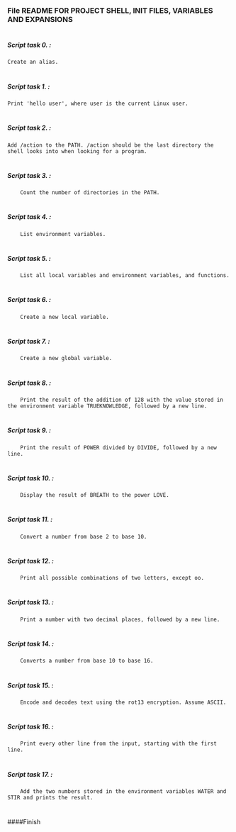 ### File README FOR PROJECT SHELL, INIT FILES, VARIABLES AND EXPANSIONS
#
#
##### Script task 0. :
	Create an alias.
#
##### Script task 1. :
	Print 'hello user', where user is the current Linux user.
#
##### Script task 2. :
	Add /action to the PATH. /action should be the last directory the shell looks into when looking for a program.
#
##### Script task 3. :
        Count the number of directories in the PATH.
#
##### Script task 4. :
        List environment variables.
#
##### Script task 5. :
        List all local variables and environment variables, and functions.
#
##### Script task 6. :
        Create a new local variable.
#
##### Script task 7. :
        Create a new global variable.
#
##### Script task 8. :
        Print the result of the addition of 128 with the value stored in the environment variable TRUEKNOWLEDGE, followed by a new line.
#
##### Script task 9. :
        Print the result of POWER divided by DIVIDE, followed by a new line.
#
##### Script task 10. :
        Display the result of BREATH to the power LOVE.
#
##### Script task 11. :
        Convert a number from base 2 to base 10.
#
##### Script task 12. :
        Print all possible combinations of two letters, except oo.
#
##### Script task 13. :
        Print a number with two decimal places, followed by a new line.
#
##### Script task 14. :
        Converts a number from base 10 to base 16.
#
##### Script task 15. :
        Encode and decodes text using the rot13 encryption. Assume ASCII.
#
##### Script task 16. :
        Print every other line from the input, starting with the first line.
#
##### Script task 17. :
        Add the two numbers stored in the environment variables WATER and STIR and prints the result.
#
#
####Finish
